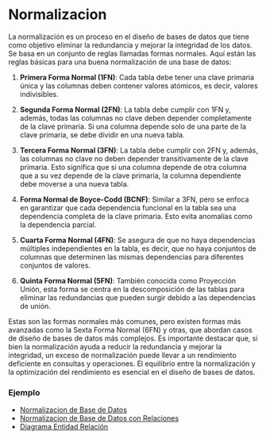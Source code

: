 # Normalizacion

La normalización es un proceso en el diseño de bases de datos que tiene como objetivo eliminar la redundancia y mejorar la integridad de los datos. Se basa en un conjunto de reglas llamadas formas normales. Aquí están las reglas básicas para una buena normalización de una base de datos:

1. **Primera Forma Normal (1FN)**: Cada tabla debe tener una clave primaria única y las columnas deben contener valores atómicos, es decir, valores indivisibles.

2. **Segunda Forma Normal (2FN)**: La tabla debe cumplir con 1FN y, además, todas las columnas no clave deben depender completamente de la clave primaria. Si una columna depende solo de una parte de la clave primaria, se debe dividir en una nueva tabla.

3. **Tercera Forma Normal (3FN)**: La tabla debe cumplir con 2FN y, además, las columnas no clave no deben depender transitivamente de la clave primaria. Esto significa que si una columna depende de otra columna que a su vez depende de la clave primaria, la columna dependiente debe moverse a una nueva tabla.

4. **Forma Normal de Boyce-Codd (BCNF)**: Similar a 3FN, pero se enfoca en garantizar que cada dependencia funcional en la tabla sea una dependencia completa de la clave primaria. Esto evita anomalías como la dependencia parcial.

5. **Cuarta Forma Normal (4FN)**: Se asegura de que no haya dependencias múltiples independientes en la tabla, es decir, que no haya conjuntos de columnas que determinen las mismas dependencias para diferentes conjuntos de valores.

6. **Quinta Forma Normal (5FN)**: También conocida como Proyección Unión, esta forma se centra en la descomposición de las tablas para eliminar las redundancias que pueden surgir debido a las dependencias de unión.

Estas son las formas normales más comunes, pero existen formas más avanzadas como la Sexta Forma Normal (6FN) y otras, que abordan casos de diseño de bases de datos más complejos. Es importante destacar que, si bien la normalización ayuda a reducir la redundancia y mejorar la integridad, un exceso de normalización puede llevar a un rendimiento deficiente en consultas y operaciones. El equilibrio entre la normalización y la optimización del rendimiento es esencial en el diseño de bases de datos.

### Ejemplo

- [Normalizacion de Base de Datos](ejemplos.md)
- [Normalizacion de Base de Datos con Relaciones](ejemplos2.md)
- [Diagrama Entidad Relación](ejemplo3.md)